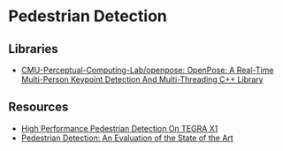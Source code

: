 # Pedestrian Detection


## Libraries

- [CMU-Perceptual-Computing-Lab/openpose: OpenPose: A Real-Time Multi-Person Keypoint Detection And Multi-Threading C++ Library](https://github.com/CMU-Perceptual-Computing-Lab/openpose)


## Resources
- [High Performance Pedestrian Detection On TEGRA X1](https://maxlv.net/high-performance-pedestrian-detection-on-tegra-x1/)
- [Pedestrian Detection: An Evaluation of the State of the Art](http://www.vision.caltech.edu/Image_Datasets/CaltechPedestrians/files/PAMI12pedestrians.pdf)
